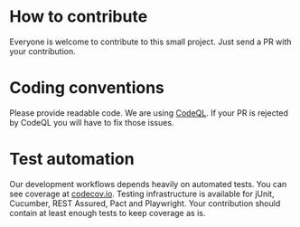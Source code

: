 # How to contribute

Everyone is welcome to contribute to this small project. Just send a PR with your contribution.

# Coding conventions

Please provide readable code. We are using [CodeQL](https://codeql.github.com/). If your PR is rejected by CodeQL you will have to fix those issues.


# Test automation

Our development workflows depends heavily on automated tests. You can see coverage at [codecov.io](https://codecov.io/gh/datengaertnerei/test-data-service). Testing infrastructure is available for jUnit, Cucumber, REST Assured, Pact and Playwright. Your contribution should contain at least enough tests to keep coverage as is.
